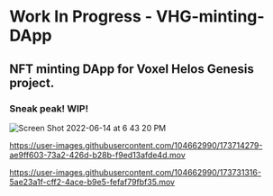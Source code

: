 # Work In Progress - VHG-minting-DApp
## NFT minting DApp for Voxel Helos Genesis project.
### Sneak peak! WIP!
![Screen Shot 2022-06-14 at 6 43 20 PM](https://user-images.githubusercontent.com/104662990/173712755-f2710e63-2fd6-4622-be1a-28f4608f0248.png)


https://user-images.githubusercontent.com/104662990/173714279-ae9ff603-73a2-426d-b28b-f9ed13afde4d.mov





https://user-images.githubusercontent.com/104662990/173731316-5ae23a1f-cff2-4ace-b9e5-fefaf79fbf35.mov

